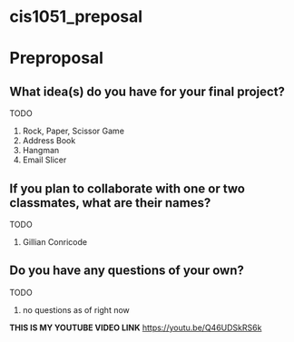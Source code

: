 # cis1051_preposal
# Preproposal

## What idea(s) do you have for your final project?

TODO 
1. Rock, Paper, Scissor Game 
2. Address Book
3. Hangman
4. Email Slicer

## If you plan to collaborate with one or two classmates, what are their names?

TODO 
1. Gillian Conricode

## Do you have any questions of your own?

TODO
1. no questions as of right now 

**THIS IS MY YOUTUBE VIDEO LINK**
https://youtu.be/Q46UDSkRS6k
